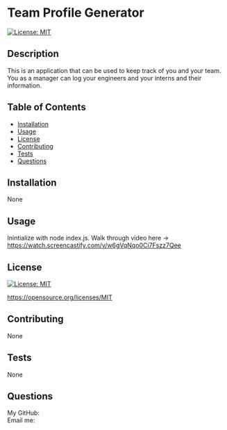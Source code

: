   # Team Profile Generator

  [![License: MIT](https://img.shields.io/badge/License-MIT-yellow.svg)](https://opensource.org/licenses/MIT)

  ## Description

  This is an application that can be used to keep track of you and your team. You as a manager can log your engineers and your interns and their information.

  ## Table of Contents

  * [Installation](#installation)
  * [Usage](#usage)
  * [License](#license)
  * [Contributing](#contributing)
  * [Tests](#tests)
  * [Questions](#questions)

  ## Installation

  None

  ## Usage 

  Inintialize with node index.js. Walk through video here -> https://watch.screencastify.com/v/w6gVqNqo0Ci7Fszz7Qee

  ## License

  [![License: MIT](https://img.shields.io/badge/License-MIT-yellow.svg)](https://opensource.org/licenses/MIT)

  https://opensource.org/licenses/MIT 
    

  ## Contributing

  None
  
  ## Tests
  None

  ## Questions
  My GitHub: [](https://github.com/) <br>
  Email me: 
